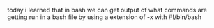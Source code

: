 today i learned that in bash we can get output of what commands are getting run in a bash file by using a extension of -x with #!/bin/bash